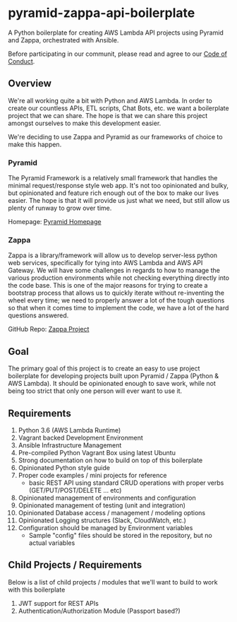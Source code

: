 # pyramid-zappa-api-boilerplate
A Python boilerplate for creating AWS Lambda API projects using Pyramid and Zappa, orchestrated with Ansible.

Before participating in our communit, please read and agree to our [Code of Conduct](.github/CODE_OF_CONDUCT.md).

## Overview
We're all working quite a bit with Python and AWS Lambda. In order to create our countless APIs, ETL scripts, Chat Bots,
etc. we want a boilerplate project that we can share. The hope is that we can share this project amongst ourselves to
make this development easier.

We're deciding to use Zappa and Pyramid as our frameworks of choice to make this happen.

### Pyramid
The Pyramid Framework is a relatively small framework that handles the minimal request/response style web app. It's not
too opinionated and bulky, but opinionated and feature rich enough out of the box to make our lives easier. The hope is
that it will provide us just what we need, but still allow us plenty of runway to grow over time.

Homepage: [Pyramid Homepage](https://trypyramid.com)

### Zappa
Zappa is a library/framework will allow us to develop server-less python web services, specifically for tying into AWS
Lambda and AWS API Gateway. We will have some challenges in regards to how to manage the various production environments
while not checking everything directly into the code base. This is one of the major reasons for trying to create a
bootstrap process that allows us to quickly iterate without re-inventing the wheel every time; we need to properly
answer a lot of the tough questions so that when it comes time to implement the code, we have a lot of the hard
questions answered.

GitHub Repo: [Zappa Project](https://github.com/Miserlou/Zappa)

## Goal
The primary goal of this project is to create an easy to use project boilerplate for developing projects built
upon Pyramid / Zappa (Python & AWS Lambda). It should be opinionated enough to save work, while not being too strict
that only one person will ever want to use it.

## Requirements
  1. Python 3.6 (AWS Lambda Runtime)
  1. Vagrant backed Development Environment
  1. Ansible Infrastructure Management
  1. Pre-compiled Python Vagrant Box using latest Ubuntu
  1. Strong documentation on how to build on top of this boilerplate
  1. Opinionated Python style guide
  1. Proper code examples / mini projects for reference
     * basic REST API using standard CRUD operations with proper verbs (GET/PUT/POST/DELETE ... etc)
  1. Opinionated management of environments and configuration
  1. Opinionated management of testing (unit and integration)
  1. Opinionated Database access / management / modeling options
  1. Opinionated Logging structures (Slack, CloudWatch, etc.)
  1. Configuration should be managed by Environment variables
     * Sample "config" files should be stored in the repository, but no actual variables

## Child Projects / Requirements
Below is a list of child projects / modules that we'll want to build to work with this boilerplate

  1. JWT support for REST APIs
  1. Authentication/Authorization Module (Passport based?)
  

